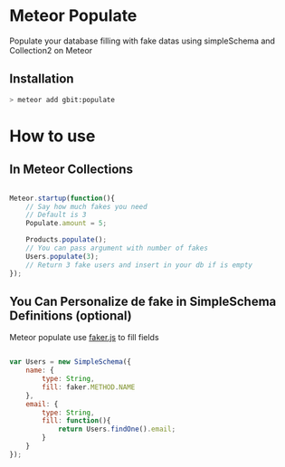 Meteor Populate
===============
Populate your database filling with fake datas using simpleSchema and Collection2 on Meteor


## Installation

```bash
> meteor add gbit:populate
```

# How to use

## In Meteor Collections

```js

Meteor.startup(function(){
	// Say how much fakes you need
	// Default is 3
	Populate.amount = 5;

	Products.populate();
	// You can pass argument with number of fakes
	Users.populate(3);
	// Return 3 fake users and insert in your db if is empty
});

```

## You Can Personalize de fake in SimpleSchema Definitions (optional)

Meteor populate use [faker.js](https://github.com/marak/Faker.js/) to fill fields

```js

var Users =	new SimpleSchema({
	name: {
		type: String,
		fill: faker.METHOD.NAME
	},
	email: {
		type: String,
		fill: function(){
			return Users.findOne().email; 
		}
	}
});

```